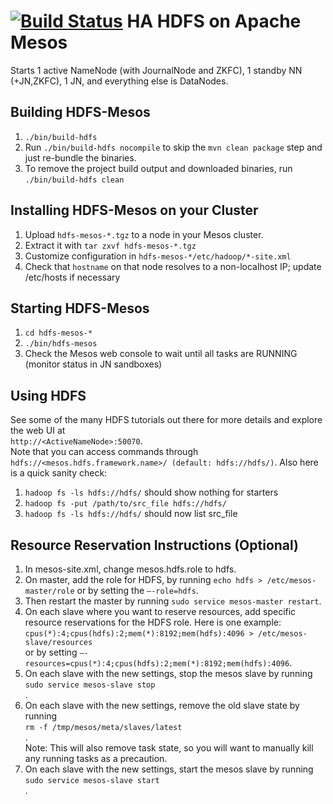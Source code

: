 [![Build Status](https://travis-ci.org/mesosphere/hdfs.svg?branch=master)](https://travis-ci.org/mesosphere/hdfs)
HA HDFS on Apache Mesos
======================
Starts 1 active NameNode (with JournalNode and ZKFC), 1 standby NN (+JN,ZKFC), 1 JN, and everything else is DataNodes.

Building HDFS-Mesos
--------------------------
1. `./bin/build-hdfs`
2. Run `./bin/build-hdfs nocompile` to skip the `mvn clean package` step and just re-bundle the binaries.
3. To remove the project build output and downloaded binaries, run `./bin/build-hdfs clean`

Installing HDFS-Mesos on your Cluster
--------------------------
1. Upload `hdfs-mesos-*.tgz` to a node in your Mesos cluster.
2. Extract it with `tar zxvf hdfs-mesos-*.tgz`
3. Customize configuration in `hdfs-mesos-*/etc/hadoop/*-site.xml`
4. Check that `hostname` on that node resolves to a non-localhost IP; update /etc/hosts if necessary

Starting HDFS-Mesos
--------------------------
1. `cd hdfs-mesos-*`
2. `./bin/hdfs-mesos`
3. Check the Mesos web console to wait until all tasks are RUNNING (monitor status in JN sandboxes)

Using HDFS
--------------------------
See some of the many HDFS tutorials out there for more details and explore the web UI at <br>`http://<ActiveNameNode>:50070`.</br> 
Note that you can access commands through `hdfs://<mesos.hdfs.framework.name>/ (default: hdfs://hdfs/)`. 
Also here is a quick sanity check:

1. `hadoop fs -ls hdfs://hdfs/` should show nothing for starters
2. `hadoop fs -put /path/to/src_file hdfs://hdfs/`
3. `hadoop fs -ls hdfs://hdfs/` should now list src_file

Resource Reservation Instructions (Optional)
--------------------------

1. In mesos-site.xml, change mesos.hdfs.role to hdfs.
2. On master, add the role for HDFS, by running `echo hdfs > /etc/mesos-master/role` or by setting the `—-role=hdfs`.
3. Then restart the master by running `sudo service mesos-master restart`.
4. On each slave where you want to reserve resources, add specific resource reservations for the HDFS role. Here is one example:
<br>`cpus(*):4;cpus(hdfs):2;mem(*):8192;mem(hdfs):4096 > /etc/mesos-slave/resources`</br> or by setting `—-resources=cpus(*):4;cpus(hdfs):2;mem(*):8192;mem(hdfs):4096`.
5. On each slave with the new settings, stop the mesos slave by running
<br>`sudo service mesos-slave stop`</br>.
6. On each slave with the new settings, remove the old slave state by running
<br>`rm -f /tmp/mesos/meta/slaves/latest`</br>. 
<br>Note: This will also remove task state, so you will want to manually kill any running tasks as a precaution.</br>
7. On each slave with the new settings, start the mesos slave by running
<br>`sudo service mesos-slave start`</br>.

